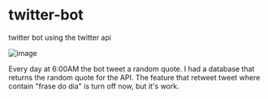 # twitter-bot
twitter bot using the twitter api  

![image](https://user-images.githubusercontent.com/79453555/204353788-6518f42c-1899-48c9-a5fe-d9d70949976a.png)

Every day at 6:00AM the bot tweet a random quote.
I had a database that returns the random quote for the API.
The feature that retweet tweet where contain "frase do dia" is turn off now, but it's work.
